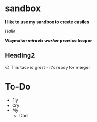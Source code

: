 # sandbox
**I like to use my sandbox to create castles**

*Hallo*

**Waymaker _miracle worker_ promise keeper**
## Heading2

:smirk: This taco is great - it's ready for merge!

# To-Do
- Fly
- Cry
- My
  - Dad
